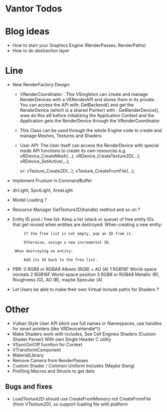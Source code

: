 # Vantor Todos

# Blog ideas

- How to start your Graphics Engine (RenderPasses, RenderPaths)
- How to do abstraction layer

# Line

 - New RenderFactory Design:
    - VRenderCoordinator : This VSingleton can create and manage RenderDevices with a VERenderAPI and stores them 
                           in its private. You can access the API with: GetBackend() and get the RenderDevice 
                          (which is a shared Pointer) with :  GetRenderDevice(), wwe do this alll before Initializing
                          the Application Context and the Application gets the RenderDevice through the VRenderCoordinator

    - This Class can be used through the whole Engine code to create and manage Meshes, Textures and Shaders

    - User API:
        The User itself can access the RenderDevice with special made API functions to create its own resources
        e.g.
                        vRDevice_CreateMesh(...);
                        vRDevice_CreateTexture2D(...);
                        vRDevice_SetActive(...);

        or:             vTexture_Create2D(...);
                        vTexture_CreateFromFile(...);




 - Implement Frustum in CommandBuffer
 - dirLight, SpotLight, AreaLight
 - Model Loading ?
 - Resource Manager GetTexture2D(handle) method and so on ?

 - Entity ID pool / free list: Keep a list (stack or queue) of free entity IDs that get reused when entities are destroyed:
        When creating a new entity:

            If the free list is not empty, pop an ID from it.

            Otherwise, assign a new incremental ID.

        When destroying an entity:

            Add its ID back to the free list.
 - PBR:	
    0   RGB8 or RGBA8	Albedo (RGB) + AO (A)
    1	RGB16F	World-space normals
    2	RGB16F	World-space position
    3	RGB8 or RGBA8	Metallic (R), Roughness (G), AO (B), maybe Specular (A)

 - Let Users be able to make their own Virtual Include paths for Shaders ?
 

# Other
- Vulkan Style User API (dont use full names or Namespaces, use handles for smart pointers (like VRDeviceHandle*))
- Make Shaders work with includes, See Cell Engines Shaders (Custom Shader Parser) With own Single Header C utility
- VSyncOn/Off fucntion for Context
- VTransformComponent
- MaterialLibrary
- Remove Camera from RenderPasses
- Custom Shader / Common Uniform Includes (Maybe Slang)
- Profiling Macros and Structs to get data

## Bugs and fixes

 - LoadTexture2D should use CreateFromMemory not CreateFromFile (from VTexture2D), so support loading file with platform
